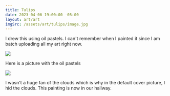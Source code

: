 ```yaml
---
title: Tulips
date: 2023-04-06 19:00:00 -05:00
layout: art/art
imgSrc: /assets/art/tulips/image.jpg
---
```


I drew this using oil pastels. I can't remember when I painted it since I am batch uploading all my art right now.

<img src="/assets/art/tulips/image.jpg">

Here is a picture with the oil pastels

<img src="/assets/art/tulips/oilpastels.jpeg">

I wasn't a huge fan of the clouds which is why in the default cover picture, I hid the clouds.
This painting is now in our hallway.
